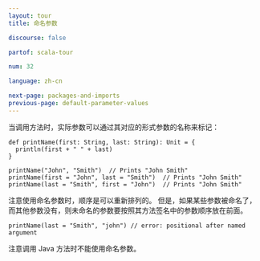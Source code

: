 ```yaml
---
layout: tour
title: 命名参数

discourse: false

partof: scala-tour

num: 32

language: zh-cn

next-page: packages-and-imports
previous-page: default-parameter-values
---
```


当调用方法时，实际参数可以通过其对应的形式参数的名称来标记：

```tut
def printName(first: String, last: String): Unit = {
  println(first + " " + last)
}

printName("John", "Smith")  // Prints "John Smith"
printName(first = "John", last = "Smith")  // Prints "John Smith"
printName(last = "Smith", first = "John")  // Prints "John Smith"
```
注意使用命名参数时，顺序是可以重新排列的。 但是，如果某些参数被命名了，而其他参数没有，则未命名的参数要按照其方法签名中的参数顺序放在前面。

```tut:fail
printName(last = "Smith", "john") // error: positional after named argument
```

注意调用 Java 方法时不能使用命名参数。
